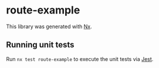 # route-example

This library was generated with [Nx](https://nx.dev).

## Running unit tests

Run `nx test route-example` to execute the unit tests via [Jest](https://jestjs.io).
